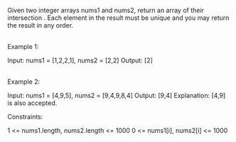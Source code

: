 Given two integer arrays nums1 and nums2, return an array of their 
intersection
. Each element in the result must be unique and you may return the result in any order.

 
<br>
Example 1:

Input: nums1 = [1,2,2,1], nums2 = [2,2]
Output: [2]

<br>
Example 2:

Input: nums1 = [4,9,5], nums2 = [9,4,9,8,4]
Output: [9,4]
Explanation: [4,9] is also accepted.
 

Constraints:

1 <= nums1.length, nums2.length <= 1000
0 <= nums1[i], nums2[i] <= 1000